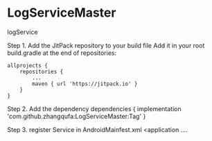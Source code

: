 # LogServiceMaster
logService


Step 1. Add the JitPack repository to your build file
Add it in your root build.gradle at the end of repositories:


	allprojects {
		repositories {
			...
			maven { url 'https://jitpack.io' }
		}
	}
  
  
  Step 2. Add the dependency
  dependencies {
	        implementation 'com.github.zhangqufa:LogServiceMaster:Tag'
	}
  
  Step 3. register Service in AndroidMainfest.xml
  <application
        ....
        <service android:name="com.zqf.logservice.LogService" />

   </application>
